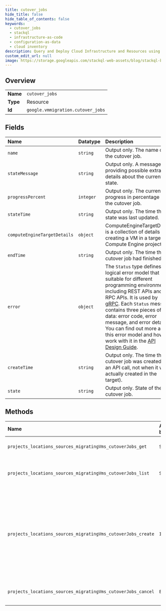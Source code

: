 ```yaml
---
title: cutover_jobs
hide_title: false
hide_table_of_contents: false
keywords:
  - cutover_jobs
  - stackql
  - infrastructure-as-code
  - configuration-as-data
  - cloud inventory
description: Query and Deploy Cloud Infrastructure and Resources using SQL
custom_edit_url: null
image: https://storage.googleapis.com/stackql-web-assets/blog/stackql-blog-post-featured-image.png
---
```

  
    

## Overview
<table><tbody>
<tr><td><b>Name</b></td><td><code>cutover_jobs</code></td></tr>
<tr><td><b>Type</b></td><td>Resource</td></tr>
<tr><td><b>Id</b></td><td><code>google.vmmigration.cutover_jobs</code></td></tr>
</tbody></table>

## Fields
| Name | Datatype | Description |
|:-----|:---------|:------------|
| `name` | `string` | Output only. The name of the cutover job. |
| `stateMessage` | `string` | Output only. A message providing possible extra details about the current state. |
| `progressPercent` | `integer` | Output only. The current progress in percentage of the cutover job. |
| `stateTime` | `string` | Output only. The time the state was last updated. |
| `computeEngineTargetDetails` | `object` | ComputeEngineTargetDetails is a collection of details for creating a VM in a target Compute Engine project. |
| `endTime` | `string` | Output only. The time the cutover job had finished. |
| `error` | `object` | The `Status` type defines a logical error model that is suitable for different programming environments, including REST APIs and RPC APIs. It is used by [gRPC](https://github.com/grpc). Each `Status` message contains three pieces of data: error code, error message, and error details. You can find out more about this error model and how to work with it in the [API Design Guide](https://cloud.google.com/apis/design/errors). |
| `createTime` | `string` | Output only. The time the cutover job was created (as an API call, not when it was actually created in the target). |
| `state` | `string` | Output only. State of the cutover job. |
## Methods
| Name | Accessible by | Required Params | Description |
|:-----|:--------------|:----------------|:------------|
| `projects_locations_sources_migratingVms_cutoverJobs_get` | `SELECT` | `name` | Gets details of a single CutoverJob. |
| `projects_locations_sources_migratingVms_cutoverJobs_list` | `SELECT` | `parent` | Lists CutoverJobs of a given migrating VM. |
| `projects_locations_sources_migratingVms_cutoverJobs_create` | `INSERT` | `parent` | Initiates a Cutover of a specific migrating VM. The returned LRO is completed when the cutover job resource is created and the job is initiated. |
| `projects_locations_sources_migratingVms_cutoverJobs_cancel` | `EXEC` | `name` | Initiates the cancellation of a running cutover job. |
